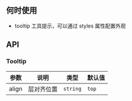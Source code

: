 ## 何时使用

- tooltip 工具提示，可以通过 styles 属性配置外观

## API

### Tooltip

| 参数  | 说明       | 类型     | 默认值 |
| ----- | ---------- | -------- | ------ |
| align | 层对齐位置 | `string` | `top`  |
